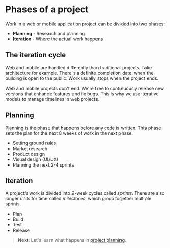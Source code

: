 # Phases of a project

Work in a web or mobile application project can be divided into two phases:

  - **Planning** - Research and planning
  - **Iteration** - Where the actual work happens

## The iteration cycle

Web and mobile are handled differently than traditional projects. Take architecture for example. There's a definite completion date: when the building is open to the public. Work usually stops when the project ends.

Web and mobile projects don't end. We're free to continuously release new versions that enhance features and fix bugs. This is why we use iterative models to manage timelines in web projects.

## Planning

Planning is the phase that happens before any code is written. This phase sets the plan for the next 8 weeks of work in the next phase.

  - Setting ground rules
  - Market research
  - Product design
  - Visual design (UI/UX)
  - Planning the next 2-4 sprints

## Iteration

A project's work is divided into 2-week cycles called *sprints*. There are also longer units for time called *milestones*, which group together multiple sprints.

  - Plan
  - Build
  - Test
  - Release

> **Next:** Let's learn what happens in [project planning](planning.md).
